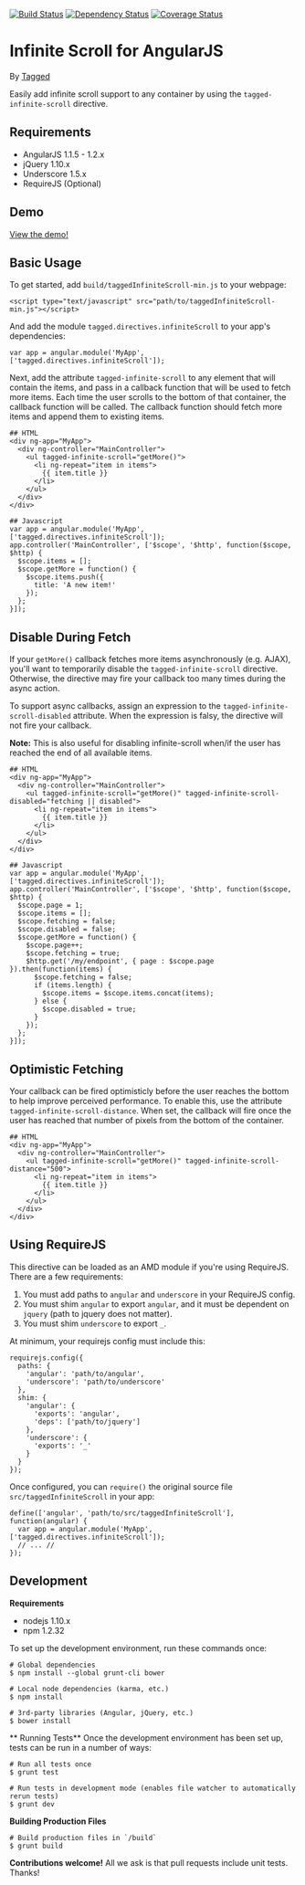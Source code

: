[![Build Status](https://travis-ci.org/tagged/infinite-scroll.png)](https://travis-ci.org/tagged/infinite-scroll)
[![Dependency Status](https://gemnasium.com/tagged/infinite-scroll.png)](https://gemnasium.com/tagged/infinite-scroll)
[![Coverage Status](https://coveralls.io/repos/tagged/infinite-scroll/badge.png)](https://coveralls.io/r/tagged/infinite-scroll)

Infinite Scroll for AngularJS
=============================
By [Tagged](http://www.tagged.com)

Easily add infinite scroll support to any container by using the `tagged-infinite-scroll` directive.

Requirements
------------

* AngularJS 1.1.5 - 1.2.x
* jQuery 1.10.x
* Underscore 1.5.x
* RequireJS (Optional)

Demo
----

[View the demo!](http://htmlpreview.github.io/?https://github.com/tagged/infinite-scroll/blob/master/demo/index.html)

Basic Usage
-----

To get started, add `build/taggedInfiniteScroll-min.js` to your webpage:

    <script type="text/javascript" src="path/to/taggedInfiniteScroll-min.js"></script>

And add the module `tagged.directives.infiniteScroll` to your app's dependencies:

    var app = angular.module('MyApp', ['tagged.directives.infiniteScroll']);

Next, add the attribute `tagged-infinite-scroll` to any element that will contain the items, and pass in a callback function that will be used to fetch more items. Each time the user scrolls to the bottom of that container, the callback function will be called. The callback function should fetch more items and append them to existing items.

    ## HTML
    <div ng-app="MyApp">
      <div ng-controller="MainController">
        <ul tagged-infinite-scroll="getMore()">
          <li ng-repeat="item in items">
            {{ item.title }}
          </li>
        </ul>
      </div>
    </div>

    ## Javascript
    var app = angular.module('MyApp', ['tagged.directives.infiniteScroll']);
    app.controller('MainController', ['$scope', '$http', function($scope, $http) {
      $scope.items = [];
      $scope.getMore = function() {
        $scope.items.push({
          title: 'A new item!'
        });
      };
    }]);

Disable During Fetch
--------------------

If your `getMore()` callback fetches more items asynchronously (e.g. AJAX), you'll want to temporarily disable the `tagged-infinite-scroll` directive. Otherwise, the directive may fire your callback too many times during the async action.

To support async callbacks, assign an expression to the `tagged-infinite-scroll-disabled` attribute. When the expression is falsy, the directive will not fire your callback.

**Note:** This is also useful for disabling infinite-scroll when/if the user has reached the end of all available items.

    ## HTML
    <div ng-app="MyApp">
      <div ng-controller="MainController">
        <ul tagged-infinite-scroll="getMore()" tagged-infinite-scroll-disabled="fetching || disabled">
          <li ng-repeat="item in items">
            {{ item.title }}
          </li>
        </ul>
      </div>
    </div>

    ## Javascript
    var app = angular.module('MyApp', ['tagged.directives.infiniteScroll']);
    app.controller('MainController', ['$scope', '$http', function($scope, $http) {
      $scope.page = 1;
      $scope.items = [];
      $scope.fetching = false;
      $scope.disabled = false;
      $scope.getMore = function() {
        $scope.page++;
        $scope.fetching = true;
        $http.get('/my/endpoint', { page : $scope.page }).then(function(items) {
          $scope.fetching = false;
          if (items.length) {
            $scope.items = $scope.items.concat(items);
          } else {
            $scope.disabled = true;
          }
        });
      };
    }]);

Optimistic Fetching
-------------------

Your callback can be fired optimisticly before the user reaches the bottom to help improve perceived performance. To enable this, use the attribute `tagged-infinite-scroll-distance`. When set, the callback will fire once the user has reached that number of pixels from the bottom of the container.

    ## HTML
    <div ng-app="MyApp">
      <div ng-controller="MainController">
        <ul tagged-infinite-scroll="getMore()" tagged-infinite-scroll-distance="500">
          <li ng-repeat="item in items">
            {{ item.title }}
          </li>
        </ul>
      </div>
    </div>

Using RequireJS
---------------

This directive can be loaded as an AMD module if you're using RequireJS. There are a few requirements:

1. You must add paths to `angular` and `underscore` in your RequireJS config.
2. You must shim `angular` to export `angular`, and it must be dependent on `jquery` (path to jquery does not matter).
3. You must shim `underscore` to export `_`.

At minimum, your requirejs config must include this:

    requirejs.config({
      paths: {
        'angular': 'path/to/angular',
        'underscore': 'path/to/underscore'
      },
      shim: {
        'angular': {
          'exports': 'angular',
          'deps': ['path/to/jquery']
        },
        'underscore': {
          'exports': '_'
        }
      }
    });

Once configured, you can `require()` the original source file `src/taggedInfiniteScroll` in your app:

    define(['angular', 'path/to/src/taggedInfiniteScroll'], function(angular) {
      var app = angular.module('MyApp', ['tagged.directives.infiniteScroll']);
      // ... //
    });

Development
-----------

**Requirements**
* nodejs 1.10.x
* npm 1.2.32

To set up the development environment, run these commands once:

    # Global dependencies
    $ npm install --global grunt-cli bower

    # Local node dependencies (karma, etc.)
    $ npm install

    # 3rd-party libraries (Angular, jQuery, etc.)
    $ bower install

** Running Tests**
Once the development environment has been set up, tests can be run in a number of ways:

    # Run all tests once
    $ grunt test

    # Run tests in development mode (enables file watcher to automatically rerun tests)
    $ grunt dev

**Building Production Files**

    # Build production files in `/build`
    $ grunt build

**Contributions welcome!**
All we ask is that pull requests include unit tests. Thanks!
